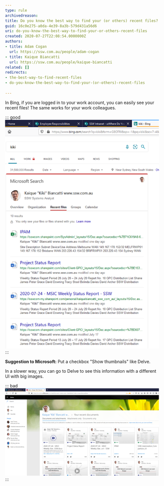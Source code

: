 ```yaml
---
type: rule
archivedreason: 
title: Do you know the best way to find your (or others) recent files?
guid: 16c0e275-a0da-4e39-8a3b-579d431a56d6
uri: do-you-know-the-best-way-to-find-your-or-others-recent-files
created: 2020-07-27T22:08:54.0000000Z
authors:
- title: Adam Cogan
  url: https://ssw.com.au/people/adam-cogan
- title: Kaique Biancatti
  url: https://ssw.com.au/people/kaique-biancatti
related: []
redirects:
- the-best-way-to-find-recent-files
- do-you-know-the-best-way-to-find-your-(or-others)-recent-files

---
```


In Bing, if you are logged in to your work account, you can easily see your recent files!
The same works for your work colleagues.

<!--endintro-->


::: good  
![Good Example: Bing - Find your files faster by just searching on Bing](bing-recent-files.png)  
:::

**Suggestion to Microsoft:** Put a checkbox "Show thumbnails" like Delve.

In a slower way, you can go to Delve to see this information with a different UI with big images.


::: bad  
![Bad Example: Delve - Is harder to get to and the UI doesn't offer a summary view like Bing](delve-recent-files.png)  
:::

